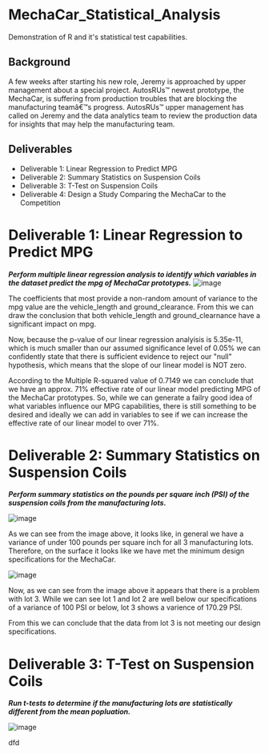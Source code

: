 # MechaCar_Statistical_Analysis
Demonstration of R and it's statistical test capabilities.

## Background
A few weeks after starting his new role, Jeremy is approached by upper management about a special project. AutosRUs™ newest prototype, the MechaCar, is suffering from production troubles that are blocking the manufacturing teamâ€™s progress. AutosRUs™ upper management has called on Jeremy and the data analytics team to review the production data for insights that may help the manufacturing team.

## Deliverables 

* Deliverable 1: Linear Regression to Predict MPG
* Deliverable 2: Summary Statistics on Suspension Coils
* Deliverable 3: T-Test on Suspension Coils
* Deliverable 4: Design a Study Comparing the MechaCar to the Competition


# Deliverable 1: Linear Regression to Predict MPG
***Perform multiple linear regression analysis to identify which variables in the dataset predict the mpg of MechaCar prototypes.***
![image](https://user-images.githubusercontent.com/93171738/159066030-97292117-8f9f-49bf-aad3-64308a49cf6c.png)

The coefficients that most provide a non-random amount of variance to the mpg value are the vehicle_length and ground_clearance. From this we can draw the conclusion that both vehicle_length and ground_clearnance have a significant impact on mpg. 
 
Now, because the p-value of our linear regression analyisis is 5.35e-11, which is much smaller than our assumed significance level of 0.05% we can confidently state that there is sufficient evidence to reject our "null" hypothesis, which means that the slope of our linear model is NOT zero. 

According to the Multiple R-squared value of 0.7149 we can conclude that we have an approx. 71% effective rate of our linear model predicting MPG of the MechaCar prototypes. So, while we can generate a failry good idea of what variables influence our MPG capabilities, there is still something to be desired and ideally we can add in variables to see if we can increase the effective rate of our linear model to over 71%. 

# Deliverable 2: Summary Statistics on Suspension Coils
***Perform summary statistics on the pounds per square inch (PSI) of the suspension coils from the manufacturing lots.***

![image](https://user-images.githubusercontent.com/93171738/159389678-4d57eca6-7033-40ad-9077-5ff2c2755c16.png)

As we can see from the image above, it looks like, in general we have a variance of under 100 pounds per square inch for all 3 manufacturing lots. Therefore, on the surface it looks like we have met the minimum design specifications for the MechaCar.

![image](https://user-images.githubusercontent.com/93171738/159548540-af9751c4-ab45-4d5e-a1ca-9540211677d4.png)

Now, as we can see from the image above it appears that there is a problem with lot 3. While we can see lot 1 and lot 2 are well below our specifications of a variance of 100 PSI or below, lot 3 shows a varience of 170.29 PSI. 

From this we can conclude that the data from lot 3 is not meeting our design specifications. 

# Deliverable 3: T-Test on Suspension Coils
***Run t-tests to determine if the manufacturing lots are statistically different from the mean popluation.***

![image](https://user-images.githubusercontent.com/93171738/159794930-93e55115-0d3e-4f28-9800-6c7615bf05be.png)

dfd
